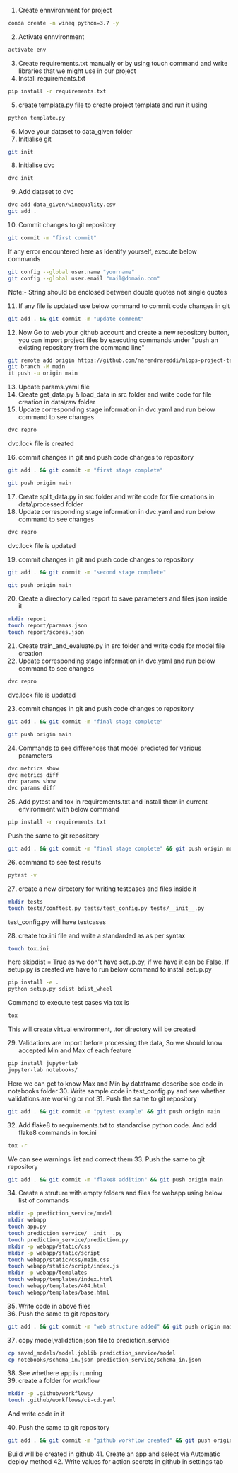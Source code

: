 1. Create ennvironment for project
```bash
conda create -n wineq python=3.7 -y
```
2. Activate ennvironment
```bash
activate env
```
3. Create requirements.txt manually or by using touch command and write libraries that we might use in our project
4. Install requirements.txt
```bash
pip install -r requirements.txt
```
5. create template.py file to create project template and run it using 
```bash
python template.py
```
6. Move your dataset to data_given folder
7. Initialise git
```bash
git init
```
8. Initialise dvc
```bash
dvc init 
```
9. Add dataset to dvc
```bash
dvc add data_given/winequality.csv
git add .
```
10. Commit changes to git repository
```bash
git commit -m "first commit"
```
If any error encountered here as Identify yourself, execute below commands
```bash
git config --global user.name "yourname"
git config --global user.email "mail@domain.com"
```
Note:- String should be enclosed between double quotes not single quotes

11. If any file is updated use below command to commit code changes in git
```bash
git add . && git commit -m "update comment"
```
12. Now Go to web your github account and create a new repository button, you can import project files by executing commands under "push an existing repository from the command line"
```bash
git remote add origin https://github.com/narendrareddi/mlops-project-template.git
git branch -M main
it push -u origin main
```
13. Update params.yaml file
14. Create get_data.py & load_data in src folder and write code for file creation in data\raw folder
15. Update corresponding stage information in dvc.yaml and run below command to see changes
```bash
dvc repro
```
dvc.lock file is created

16. commit changes in git and push code changes to repository 
```bash
git add . && git commit -m "first stage complete"
```
```bash
git push origin main
```
17. Create split_data.py in src folder and write code for file creations in data\processed folder
18. Update corresponding stage information in dvc.yaml and run below command to see changes
```bash
dvc repro
```
dvc.lock file is updated

19. commit changes in git and push code changes to repository 
```bash
git add . && git commit -m "second stage complete"
```
```bash
git push origin main
```
20. Create a directory called report to save parameters and files json inside it
```bash
mkdir report
touch report/paramas.json
touch report/scores.json
```
21. Create train_and_evaluate.py in src folder and write code for model file creation
22. Update corresponding stage information in dvc.yaml and run below command to see changes
```bash
dvc repro
```
dvc.lock file is updated

23. commit changes in git and push code changes to repository 
```bash
git add . && git commit -m "final stage complete"
```
```bash
git push origin main
```
24. Commands to see differences that model predicted for various parameters
```bash
dvc metrics show
dvc metrics diff
dvc params show
dvc params diff
```
25. Add pytest and tox in requirements.txt and install them in current environment with below command
```bash
pip install -r requirements.txt
```
Push the same to git repository
```bash
git add . && git commit -m "final stage complete" && git push origin main
```
26. command to see test results
```bash
pytest -v
```
27. create a new directory for writing testcases and files inside it
```bash
mkdir tests
touch tests/conftest.py tests/test_config.py tests/__init__.py
```
test_config.py will have testcases 

28. create tox.ini file and write a standarded as as per syntax
```bash
touch tox.ini
```
here skipdist = True as we don't have setup.py, if we have it can be False,
If setup.py is created we have to run below command to install setup.py
```bash
pip install -e . 
python setup.py sdist bdist_wheel
```
Command to execute test cases via tox is 
```bash
tox
```
This will create virtual environment, .tor directory will be created

29. Validations are import before processing the data, So we should know accepted Min and Max of each feature
```bash
pip install jupyterlab
jupyter-lab notebooks/
```
Here we can get to know Max and Min by dataframe describe  see code in notebooks folder
30. Write sample code in test_config.py and see whether validations are working or not
31. Push the same to git repository
```bash
git add . && git commit -m "pytest example" && git push origin main
```
32. Add flake8 to requirements.txt to standardise python code. And add flake8 commands in tox.ini
```bash
tox -r
```
We can see warnings list and correct them
33.  Push the same to git repository
```bash
git add . && git commit -m "flake8 addition" && git push origin main
```
34. Create a struture with empty folders and files for webapp using below list of commands
```bash
mkdir -p prediction_service/model
mkdir webapp
touch app.py
touch prediction_service/__init__.py
touch prediction_service/prediction.py
mkdir -p webapp/static/css
mkdir -p webapp/static/script
touch webapp/static/css/main.css
touch webapp/static/script/index.js
mkdir -p webapp/templates
touch webapp/templates/index.html
touch webapp/templates/404.html
touch webapp/templates/base.html
```
35. Write code in above files
36. Push the same to git repository
```bash
git add . && git commit -m "web structure added" && git push origin main
```
37. copy model,validation json file to prediction_service
```bash
cp saved_models/model.joblib prediction_service/model
cp notebooks/schema_in.json prediction_service/schema_in.json
```
38. See whethere app is running
39. create a folder for workflow
```bash
mkdir -p .github/workflows/
touch .github/workflows/ci-cd.yaml
```
And write code in it

40. Push the same to git repository
```bash
git add . && git commit -m "github workflow created" && git push origin main
```
Build will be created in github
41. Create an app and select via Automatic deploy method
42. Write values for action secrets in github in settings tab

